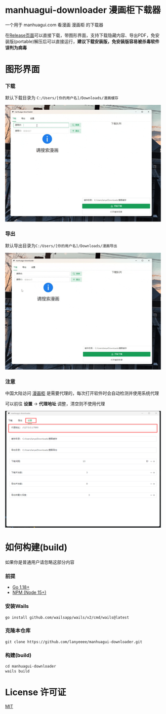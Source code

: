 # manhuagui-downloader 漫画柜下载器

一个用于 manhuagui.com 看漫画 漫画柜 的下载器

在[Release页面](https://github.com/lanyeeee/manhuagui-downloader/releases)可以直接下载，带图形界面，支持下载隐藏内容、导出PDF，免安装版(portable)解压后可以直接运行，**建议下载安装版，免安装版容易被杀毒软件误判为病毒**

# 图形界面

### 下载

默认下载目录为 `C:/Users/[你的用户名]/Downloads/漫画缓存`

![download.gif](md/download.gif)

### 导出

默认导出目录为`C:/Users/[你的用户名]/Downloads/漫画导出`

![download.gif](md/export.gif)

### 注意

中国大陆访问 [漫画柜](https://www.manhuagui.com) 是需要代理的，每次打开软件时会自动检测并使用系统代理

可以前往 **设置** -> **代理地址** 调整，清空则不使用代理

![image-20240519005528352](md/settings.png)

# 如何构建(build)

如果你是普通用户请忽略这部分内容

### 前提

- [Go 1.18+](https://go.dev/dl/)
- [NPM (Node 15+)](https://nodejs.org/en)

### 安装Wails

```
go install github.com/wailsapp/wails/v2/cmd/wails@latest
```

### 克隆本仓库

```
git clone https://github.com/lanyeeee/manhuagui-downloader.git
```

### 构建(build)

```
cd manhuagui-downloader
wails build
```

# License 许可证

[MIT](LICENSE)
